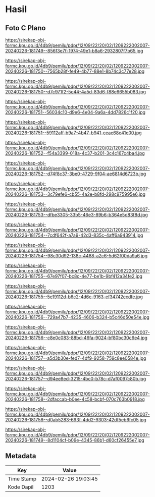 # Hasil

## Foto C Plano

https://sirekap-obj-formc.kpu.go.id/4db9/pemilu/pdpr/12/09/22/20/02/1209222002007-20240226-181749--856f3e7f-1974-49e1-b8a6-2932807f7b65.jpg

https://sirekap-obj-formc.kpu.go.id/4db9/pemilu/pdpr/12/09/22/20/02/1209222002007-20240226-181750--7565b28f-fe49-4b77-88e1-8b74c3c77e28.jpg

https://sirekap-obj-formc.kpu.go.id/4db9/pemilu/pdpr/12/09/22/20/02/1209222002007-20240226-181750--d7c971f2-5e44-4a5d-83d6-f88e6655b083.jpg

https://sirekap-obj-formc.kpu.go.id/4db9/pemilu/pdpr/12/09/22/20/02/1209222002007-20240226-181751--56034c10-d9e6-4e04-9a6a-4dd7826c1f20.jpg

https://sirekap-obj-formc.kpu.go.id/4db9/pemilu/pdpr/12/09/22/20/02/1209222002007-20240226-181751--59112aff-b9a7-4b47-b941-ceae68e41e00.jpg

https://sirekap-obj-formc.kpu.go.id/4db9/pemilu/pdpr/12/09/22/20/02/1209222002007-20240226-181752--f54a3399-018a-4c37-b201-3c4c167c4ba4.jpg

https://sirekap-obj-formc.kpu.go.id/4db9/pemilu/pdpr/12/09/22/20/02/1209222002007-20240226-181752--d74f8c37-3be0-4729-9f04-ae6814d6723b.jpg

https://sirekap-obj-formc.kpu.go.id/4db9/pemilu/pdpr/12/09/22/20/02/1209222002007-20240226-181753--3c79efe6-cb55-4a2e-b8fd-298c975995e6.jpg

https://sirekap-obj-formc.kpu.go.id/4db9/pemilu/pdpr/12/09/22/20/02/1209222002007-20240226-181753--dfbe3305-33b5-46e3-89b6-b364e5d83f8d.jpg

https://sirekap-obj-formc.kpu.go.id/4db9/pemilu/pdpr/12/09/22/20/02/1209222002007-20240226-181754--7cdf642f-a7a9-42d3-835c-4aff6a943914.jpg

https://sirekap-obj-formc.kpu.go.id/4db9/pemilu/pdpr/12/09/22/20/02/1209222002007-20240226-181754--98c30d92-138c-4488-a2c6-5d62f00da9a6.jpg

https://sirekap-obj-formc.kpu.go.id/4db9/pemilu/pdpr/12/09/22/20/02/1209222002007-20240226-181755--67e97f07-bc8c-4e77-be1b-9bf412a34fe2.jpg

https://sirekap-obj-formc.kpu.go.id/4db9/pemilu/pdpr/12/09/22/20/02/1209222002007-20240226-181755--5e19112d-b6c2-4d6c-9163-ef34742ecdfe.jpg

https://sirekap-obj-formc.kpu.go.id/4db9/pemilu/pdpr/12/09/22/20/02/1209222002007-20240226-181756--729a47b7-4235-4606-b324-b5c46d50e54e.jpg

https://sirekap-obj-formc.kpu.go.id/4db9/pemilu/pdpr/12/09/22/20/02/1209222002007-20240226-181756--c8e0c083-88bd-46fa-9024-bf80bc30c6e4.jpg

https://sirekap-obj-formc.kpu.go.id/4db9/pemilu/pdpr/12/09/22/20/02/1209222002007-20240226-181757--a5d3b30e-fed7-4df9-9258-759c8ee0584e.jpg

https://sirekap-obj-formc.kpu.go.id/4db9/pemilu/pdpr/12/09/22/20/02/1209222002007-20240226-181757--d94ee8ed-3215-4bc0-b78c-d7af0097c80b.jpg

https://sirekap-obj-formc.kpu.go.id/4db9/pemilu/pdpr/12/09/22/20/02/1209222002007-20240226-181758--2dfaccab-b0ee-4c58-bcbf-070c763b0918.jpg

https://sirekap-obj-formc.kpu.go.id/4db9/pemilu/pdpr/12/09/22/20/02/1209222002007-20240226-181758--d0ab5283-693f-4dd2-9303-42df5eb6fc05.jpg

https://sirekap-obj-formc.kpu.go.id/4db9/pemilu/pdpr/12/09/22/20/02/1209222002007-20240226-181749--8d1104cf-b09e-4345-86b1-d60cf26455e7.jpg


## Metadata

| Key        | Value               |
| ---------- | ------------------- |
| Time Stamp | 2024-02-26 19:03:45 |
| Kode Dapil | 1203                |




